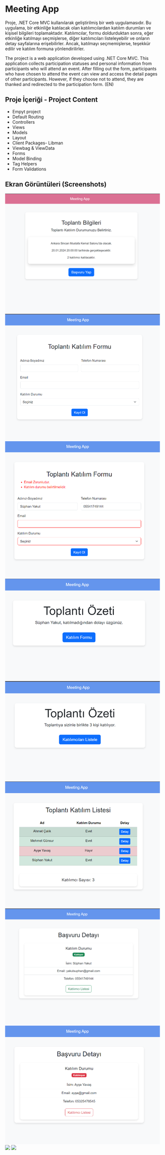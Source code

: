 # Meeting App

Proje, .NET Core MVC kullanılarak geliştirilmiş bir web uygulamasıdır. Bu uygulama, bir etkinliğe katılacak olan katılımcılardan katılım durumları ve kişisel bilgileri toplamaktadır. Katılımcılar, formu doldurduktan sonra, eğer etkinliğe katılmayı seçmişlerse, diğer katılımcıları listeleyebilir ve onların detay sayfalarına erişebilirler. Ancak, katılmayı seçmemişlerse, teşekkür edilir ve katılım formuna yönlendirilirler.

The project is a web application developed using .NET Core MVC. This application collects participation statuses and personal information from participants who will attend an event. After filling out the form, participants who have chosen to attend the event can view and access the detail pages of other participants. However, if they choose not to attend, they are thanked and redirected to the participation form. (EN)

## Proje İçeriği - Project Content

- Empyt project
- Default Routing
- Controllers
- Views 
- Models
- Layout
- Client Packages- Libman
- Viewbag & ViewData
- Forms
- Model Binding
- Tag Helpers
- Form Validations

## Ekran Görüntüleri (Screenshots)

<img src="ProjectSS/1.png" width="auto">
<img src="ProjectSS/2.png" width="auto">
<img src="ProjectSS/3.png" width="auto">
<img src="ProjectSS/4.png" width="auto">
<img src="ProjectSS/5.png" width="auto">
<img src="ProjectSS/6.png" width="auto">
<img src="ProjectSS/7.png" width="auto">
<img src="ProjectSS/8.png" width="auto">
<img src="ProjectSS/9.png" width="auto">
<img src="ProjectSS/10.png" width="auto">



